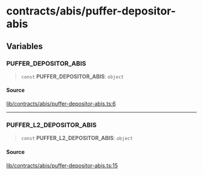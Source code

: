 # contracts/abis/puffer-depositor-abis

## Variables

### PUFFER\_DEPOSITOR\_ABIS

> `const` **PUFFER\_DEPOSITOR\_ABIS**: `object`

#### Source

[lib/contracts/abis/puffer-depositor-abis.ts:6](https://github.com/PufferFinance/puffer-sdk/blob/ea4e095894ae8bcf290447f3cee88afef03caaae/lib/contracts/abis/puffer-depositor-abis.ts#L6)

***

### PUFFER\_L2\_DEPOSITOR\_ABIS

> `const` **PUFFER\_L2\_DEPOSITOR\_ABIS**: `object`

#### Source

[lib/contracts/abis/puffer-depositor-abis.ts:15](https://github.com/PufferFinance/puffer-sdk/blob/ea4e095894ae8bcf290447f3cee88afef03caaae/lib/contracts/abis/puffer-depositor-abis.ts#L15)
